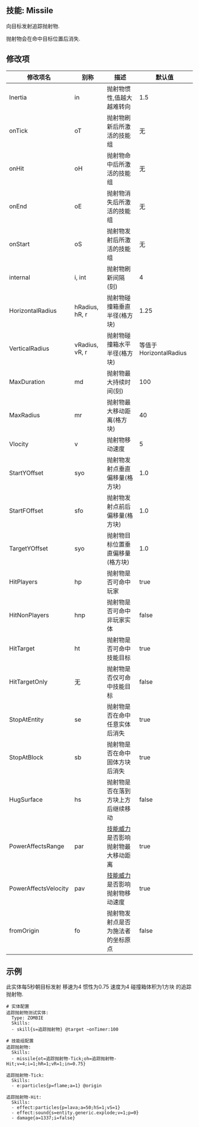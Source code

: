 技能: Missile
--------------------------

向目标发射追踪抛射物.

抛射物会在命中目标位置后消失.

修改项
----------

| 修改项名 | 别称      | 描述                      | 默认值 |
|--------- |-----------|---------------------------|--------|
| Inertia  | in        | 抛射物惯性,值越大越难转向  | 1.5   |
| onTick   | oT        | 抛射物刷新后所激活的技能组 | 无    |
| onHit    | oH        | 抛射物命中后所激活的技能组 | 无    |
| onEnd    | oE        | 抛射物消失后所激活的技能组 | 无    |
| onStart  | oS        | 抛射物发射后所激活的技能组 | 无    |
| internal | i, int    | 抛射物刷新间隔(刻)         | 4     |
| HorizontalRadius | hRadius, hR, r | 抛射物碰撞箱垂直半径(格方块) | 1.25 |
| VerticalRadius | vRadius, vR, r | 抛射物碰撞箱水平半径(格方块) | 等值于HorizontalRadius |
| MaxDuration | md | 抛射物最大持续时间(刻) | 100 |
| MaxRadius | mr | 抛射物最大移动距离(格方块) | 40 |
| Vlocity | v | 抛射物移动速度 | 5 |
| StartYOffset | syo | 抛射物发射点垂直偏移量(格方块) | 1.0 |
| StartFOffset | sfo | 抛射物发射点前后偏移量(格方块) | 1.0 |
| TargetYOffset | syo | 抛射物目标位置垂直偏移量(格方块) | 1.0 |
| HitPlayers | hp | 抛射物是否可命中玩家 | true |
| HitNonPlayers | hnp | 抛射物是否可命中非玩家实体 | false |
| HitTarget | ht | 抛射物是否可命中技能目标 | true |
| HitTargetOnly | 无 | 抛射物是否仅可命中技能目标 | false
| StopAtEntity | se | 抛射物是否在命中任意实体后消失 | true |
| StopAtBlock | sb | 抛射物是否在命中固体方块后消失 | true |
| HugSurface | hs | 抛射物是否在落到方块上方后继续移动 | false |
| PowerAffectsRange | par | [技能威力](/实体/威力)是否影响抛射物最大移动距离 | true |
| PowerAffectsVelocity | pav | [技能威力](/实体/威力)是否影响抛射物移动速度 | true |
| fromOrigin | fo | 抛射物发射点是否为施法者的坐标原点 | false |

示例
--------

此实体每5秒朝目标发射 移速为4 惯性为0.75 速度为4 碰撞箱体积为1方块 的追踪抛射物.

    # 实体配置
    追踪抛射物测试实体:
      Type: ZOMBIE
      Skills:
      - skill{s=追踪抛射物} @target ~onTimer:100

    # 技能组配置
    追踪抛射物:
      Skills:
      - missile{ot=追踪抛射物-Tick;oh=追踪抛射物-Hit;v=4;i=1;hR=1;vR=1;in=0.75}

    追踪抛射物-Tick:
      Skills:
      - e:particles{p=flame;a=1} @origin

    追踪抛射物-Hit:
      Skills:
      - effect:particles{p=lava;a=50;hS=1;vS=1}
      - effect:sound{s=entity.generic.explode;v=1;p=0}
      - damage{a=1337;i=false}

